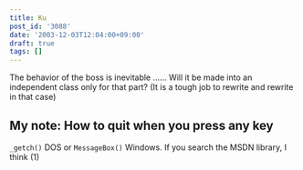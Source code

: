 ```yaml
---
title: Ku
post_id: '3088'
date: '2003-12-03T12:04:00+09:00'
draft: true
tags: []
---
```


The behavior of the boss is inevitable ...... Will it be made into an independent class only for that part? (It is a tough job to rewrite and rewrite in that case)

## My note: How to quit when you press any key

`_getch()` DOS or `MessageBox()` Windows. If you search the MSDN library, I think (1)
